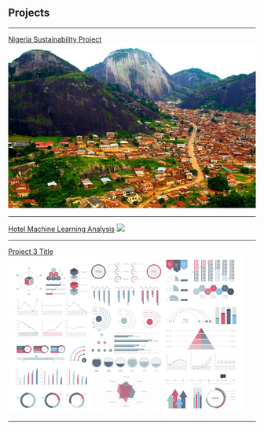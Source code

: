 ## Projects

---

[Nigeria Sustainability Project](/pdf/NigeriaMarkdown.pdf)
<img src="images/Idanre-Hills.jpg?raw=true"/>

---
[Hotel Machine Learning Analysis](/pdf/MLHotel.pdf)
<img src="images/bellagio.jpg?raw=true"/>

---
[Project 3 Title](http://example.com/)
<img src="images/dummy_thumbnail.jpg?raw=true"/>

---

